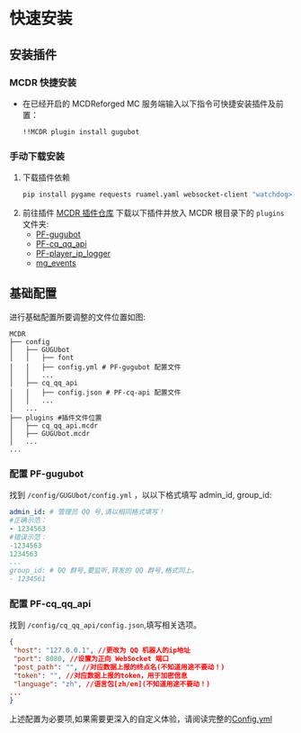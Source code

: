 # 快速安装

## 安装插件

### MCDR 快捷安装
- 在已经开启的 MCDReforged MC 服务端输入以下指令可快捷安装插件及前置：
   ```
   !!MCDR plugin install gugubot
   ```
### 手动下载安装
1. 下载插件依赖
   ```bash
   pip install pygame requests ruamel.yaml websocket-client "watchdog>=5.0.2" "pathlib>=1.0.1"
   ```
2. 前往插件 [MCDR 插件仓库](https://mcdreforged.com/zh-CN/plugins) 下载以下插件并放入 MCDR 根目录下的 `plugins` 文件夹:
   - [PF-gugubot](https://mcdreforged.com/zh-CN/plugin/gugubot/)
   - [PF-cq_qq_api](https://mcdreforged.com/zh-CN/plugin/cq_qq_api)
   - [PF-player_ip_logger](https://mcdreforged.com/zh-CN/plugin/player_ip_logger)
   - [mg_events](https://mcdreforged.com/zh-CN/plugin/mg_events)

## 基础配置
   进行基础配置所要调整的文件位置如图:
   ```shell
   MCDR
   ├── config
   │   ├── GUGUbot
   │   │   ├── font
   │   │   ├── config.yml # PF-gugubot 配置文件
   │   │   ...
   │   ├── cq_qq_api
   │   │   ├── config.json # PF-cq-api 配置文件
   │   │   ...
   │   ...
   ├── plugins #插件文件位置
   │   ├── cq_qq_api.mcdr
   │   ├── GUGUbot.mcdr
   │   ...
   ...
   ```
   ### 配置 PF-gugubot
   找到 `/config/GUGUbot/config.yml` ，以以下格式填写 admin_id, group_id:
   ```yaml
   admin_id: # 管理员 QQ 号,请以相同格式填写！
   #正确示范：
   - 1234563
   #错误示范：
   -1234563
   1234563
   ...
   group_id: # QQ 群号,要监听,转发的 QQ 群号,格式同上。
   - 1234561
   ```

   ### 配置 PF-cq_qq_api 
   找到 `/config/cq_qq_api/config.json`,填写相关选项。
   ```json
   {
    "host": "127.0.0.1", //更改为 QQ 机器人的ip地址
    "port": 8080, //设置为正向 WebSocket 端口
    "post_path": "", //对应数据上报的终点名(不知道用途不要动！)
    "token": "", //对应数据上报的token，用于加密信息
    "language": "zh", //语言包[zh/en](不知道用途不要动！)
   ...
}
   ```

   上述配置为必要项,如果需要更深入的自定义体验，请阅读完整的[Config.yml](../config/)